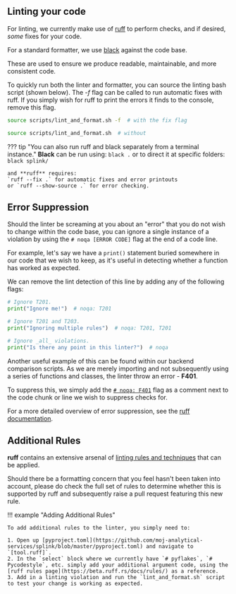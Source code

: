 ## Linting your code

For linting, we currently make use of [ruff](https://github.com/charliermarsh/ruff) to perform checks, and if desired, *some* fixes for your code.

For a standard formatter, we use [black](https://github.com/psf/black) against the code base.

These are used to ensure we produce readable, maintainable, and more consistent code.

To quickly run both the linter and formatter, you can source the linting bash script (shown below). The *-f* flag can be called to run automatic fixes with ruff.
If you simply wish for ruff to print the errors it finds to the console, remove this flag.

```sh
source scripts/lint_and_format.sh -f  # with the fix flag
```
```sh
source scripts/lint_and_format.sh  # without
```

??? tip "You can also run ruff and black separately from a terminal instance."
    **Black** can be run using: `black .`
    or to direct it at specific folders: `black splink/`

    and **ruff** requires:
    `ruff --fix .` for automatic fixes and error printouts
    or `ruff --show-source .` for error checking.

## Error Suppression

Should the linter be screaming at you about an "error" that you do not wish to change within the code base, you can ignore a single instance of a violation by using the `# noqa [ERROR CODE]`
flag at the end of a code line.

For example, let's say we have a `print()` statement buried somewhere in our code that we wish to keep, as it's useful in detecting whether a function has worked as expected.

We can remove the lint detection of this line by adding any of the following flags:
```py
# Ignore T201.
print("Ignore me!")  # noqa: T201

# Ignore T201 and T203.
print("Ignoring multiple rules")  # noqa: T201, T201

# Ignore _all_ violations.
print("Is there any point in this linter?")  # noqa
```

Another useful example of this can be found within our backend comparison scripts. As we are merely importing and not subsequently using a series of functions and classes, the linter throw an error - **F401**.

To suppress this, we simply add the [`# noqa: F401`](https://github.com/moj-analytical-services/splink/blob/master/splink/duckdb/comparison_level_library.py) flag as a comment next to the code chunk or line we wish to suppress checks for.

For a more detailed overview of error suppression, see the [ruff documentation](https://beta.ruff.rs/docs/configuration/#error-suppression).

## Additional Rules

**ruff** contains an extensive arsenal of [linting rules and techniques](https://beta.ruff.rs/docs/rules/) that can be applied.

Should there be a formatting concern that you feel hasn't been taken into account, please do check the full set of rules to determine whether this is supported by ruff and subsequently raise a pull request
featuring this new rule.

!!! example "Adding Additional Rules"

    To add additional rules to the linter, you simply need to:

    1. Open up [pyproject.toml](https://github.com/moj-analytical-services/splink/blob/master/pyproject.toml) and navigate to `[tool.ruff]`.
    2. In the `select` block where we currently have `# pyflakes`, `# Pycodestyle`, etc. simply add your additional argument code, using the [ruff rules page](https://beta.ruff.rs/docs/rules/) as a reference.
    3. Add in a linting violation and run the `lint_and_format.sh` script to test your change is working as expected.
